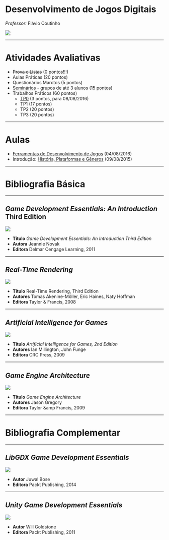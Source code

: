 <!--
bespokeEvent: bullets.disable
-->

# Desenvolvimento de Jogos Digitais

*Professor:* Flávio Coutinho

<img class="portrait" src="images/flavio-avatar.jpg">

---
# Atividades Avaliativas

- ~~Prova e Listas~~ (0 pontos!!!)
- Aulas Práticas (20 pontos)
- Questionários Marotos (5 pontos)
- [Seminários][seminar] - grupos de até 3 alunos (15 pontos)
- Trabalhos Práticos (60 pontos)
  - [TP0][tp0] (3 pontos, para 08/08/2016)
  - TP1[][tp1] (17 pontos)
  - TP2[][tp2] (20 pontos)
  - TP3 (20 pontos)

[tp0]: http://fegemo.github.io/cefet-web/assignments/tp0/#9
[tp1]: https://github.com/fegemo/cefet-games/tree/master/assignments/tp1
[tp2]: https://github.com/fegemo/cefet-games/tree/master/assignments/tp2
[final]: https://github.com/fegemo/cefet-games/tree/master/assignments/final
[seminar]: https://github.com/fegemo/cefet-games/tree/master/assignments/seminar

---
# Aulas

- [Ferramentas de Desenvolvimento de Jogos](classes/tools/) (04/08/2016)
- Introdução: [História, Plataformas e Gêneros](classes/intro/) (09/08/2015)

<!--
  - Prática RPG Maker: [slides](classes/rpgmaker), [atividade][activity-rpgmaker]
- Introdução: [Jogadores, Narrativa, Gameplay](classes/intro2/) (25/08/2015)
  - Prática Game Maker: [atividade][activity-gamemaker]
- IA: [Algoritmos de Busca com Adversários](attachments/IA 02 - AdversarialSearch.pptx) (03/09/2015)
- Introdução: [_Level Design_, Equipe, Produção](classes/intro3/) (08/09/2015)
- IA: [Agentes Inteligentes](attachments/IA 01 - Agentes.pptx) (15/09/2015)
  - Prática Robocode: [atividade][activity-robocode]

[activity-rpgmaker]: https://github.com/fegemo/cefet-games/tree/master/assignments/rpgmaker
[activity-gamemaker]: https://github.com/fegemo/cefet-games/tree/master/assignments/gamemaker
[activity-robocode]: https://github.com/fegemo/cefet-games/tree/master/assignments/robocode

<!--
## Aulas (2)

- IA: [Movimentação cinemática, dinâmica e _steering_](attachments/IA 03 - Movimentação Simples.pptx) (22/09/2015)
  - Prática de Movimentação: [atividade][activity-kinematics], [código seminal][activity-kinematics-starter]
- IA: [_Pathfinding_ usando Grafos](classes/pathfinding) (06/10/2015)
  - Prática de A*: [atividade][activity-pathfinding], [código seminal][activity-pathfinding-starter]
- Acessibilidade: [Aula de Introdução](attachments/game-accessibility/Acessibilidade em Jogos.pptx) (15/10/2015)
  - Prática de Acessibilidade: [atividade][activity-access]
- IA: [Representação do Mundo](attachments/IA 03 - Movimentação Simples.pptx) (20/10/2015)
- IA: [Tomada de Decisão](classes/decision-making/) (22/10/2015)
- CG: [_Pipeline_ Programável](http://fegemo.github.io/cefet-cg/classes/programmable-pipeline/) (29/10/2015)

[activity-kinematics]: https://github.com/fegemo/cefet-games/tree/master/assignments/kinematics
[activity-kinematics-starter]:https://github.com/fegemo/cefet-games-cinematica/archive/exercicio-cinematica.zip
[activity-pathfinding]: https://github.com/fegemo/cefet-games/tree/master/assignments/pathfinding
[activity-pathfinding-starter]: https://github.com/fegemo/cefet-games-pathfinding/archive/exercise-heuristic.zip
[activity-access]: https://github.com/fegemo/cefet-games/tree/master/assignments/gameover


## Aulas (3)

- CG: [Renderização em Tempo-Real](classes/realtime-rendering-pt1) (03/11/2015)
- CG: [Renderização em Tempo-Real](classes/realtime-rendering-pt2) (parte 2) (05/11/2015)
- CG: [Animação de Personagens](classes/animation) (17/11/2015)
- [Física para Jogos](classes/physics) (19/11/2015)
- [Jogos em Rede](classes/networking) (24/11/2015)
--->

---
# Bibliografia Básica

---
## _Game Development Essentials: An Introduction_ Third Edition

<div class="book-cover-container">
  <img class="book-cover" src="images/book-game-development-essentials-intro.jpg">
  <div class="book-left"></div>
</div>

- **Título**	_Game Development Essentials: An Introduction Third Edition_
- **Autora**	Jeannie Novak
- **Editora**	Delmar Cengage Learning, 2011

---
## _Real-Time Rendering_

<div class="book-cover-container">
  <img class="book-cover" src="images/book-rtr3.jpg">
  <div class="book-left"></div>
</div>

- **Título**	Real-Time Rendering, Third Edition
- **Autores**	Tomas Akenine-Möller, Eric Haines, Naty Hoffman
- **Editora**	Taylor &amp; Francis, 2008

---
## _Artificial Intelligence for Games_

<div class="book-cover-container">
  <img class="book-cover" src="images/book-ai-for-games.jpg">
  <div class="book-left book-light"></div>
</div>

- **Título**	_Artificial Intelligence for Games, 2nd Edition_
- **Autores**	Ian Millington, John Funge
- **Editora**	CRC Press, 2009

---
## _Game Engine Architecture_

<div class="book-cover-container">
  <img class="book-cover" src="images/book-game-engine-architecture.jpg">
  <div class="book-left book-light"></div>
</div>

- **Título**	_Game Engine Architecture_
- **Autores**	Jason Gregory
- **Editora**	Taylor &amp Francis, 2009

---
# Bibliografia Complementar

---
## _LibGDX Game Development Essentials_

<div class="book-cover-container">
  <img class="book-cover" src="images/book-libgdx.jpg">
  <div class="book-left"></div>
</div>

- **Autor** Juwal Bose
- **Editora** Packt Publishing, 2014

---
## _Unity Game Development Essentials_

<div class="book-cover-container">
  <img class="book-cover" src="images/book-unity.jpg">
  <div class="book-left"></div>
</div>

- **Autor** Will Goldstone
- **Editora** Packt Publishing, 2011
